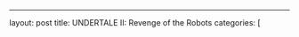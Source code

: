 ---
layout: post
title:  UNDERTALE II: Revenge of the Robots
categories:  [
<!--stackedit_data:
eyJoaXN0b3J5IjpbMTIwMDcyNDA5M119
-->